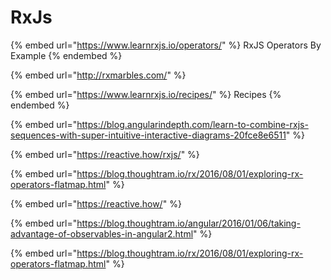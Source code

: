 # RxJs

{% embed url="https://www.learnrxjs.io/operators/" %}
RxJS Operators By Example
{% endembed %}

{% embed url="http://rxmarbles.com/" %}

{% embed url="https://www.learnrxjs.io/recipes/" %}
Recipes
{% endembed %}

{% embed url="https://blog.angularindepth.com/learn-to-combine-rxjs-sequences-with-super-intuitive-interactive-diagrams-20fce8e6511" %}

{% embed url="https://reactive.how/rxjs/" %}

{% embed url="https://blog.thoughtram.io/rx/2016/08/01/exploring-rx-operators-flatmap.html" %}

{% embed url="https://reactive.how/" %}

{% embed url="https://blog.thoughtram.io/angular/2016/01/06/taking-advantage-of-observables-in-angular2.html" %}

{% embed url="https://blog.thoughtram.io/rx/2016/08/01/exploring-rx-operators-flatmap.html" %}



